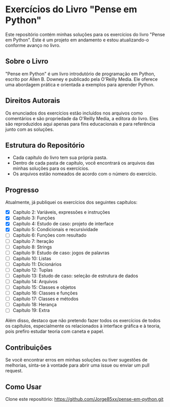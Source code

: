 # Exercícios do Livro "Pense em Python"

Este repositório contém minhas soluções para os exercícios do livro "Pense em Python". Este é um projeto em andamento e estou atualizando-o conforme avanço no livro.

## Sobre o Livro

"Pense em Python" é um livro introdutório de programação em Python, escrito por Allen B. Downey e publicado pela O'Reilly Media. Ele oferece uma abordagem prática e orientada a exemplos para aprender Python.

## Direitos Autorais

Os enunciados dos exercícios estão incluídos nos arquivos como comentários e são propriedade da O'Reilly Media, a editora do livro. Eles são reproduzidos aqui apenas para fins educacionais e para referência junto com as soluções.

## Estrutura do Repositório

- Cada capítulo do livro tem sua própria pasta.
- Dentro de cada pasta de capítulo, você encontrará os arquivos das minhas soluções para os exercícios.
- Os arquivos estão nomeados de acordo com o número do exercício.

## Progresso

Atualmente, já publiquei os exercícios dos seguintes capítulos:

- [x] Capítulo 2: Variáveis, expressões e instruções
- [x] Capítulo 3: Funções
- [x] Capítulo 4: Estudo de caso: projeto de interface
- [x] Capítulo 5: Condicionais e recursividade
- [ ] Capítulo 6: Funções com resultado
- [ ] Capítulo 7: Iteração
- [ ] Capítulo 8: Strings
- [ ] Capítulo 9: Estudo de caso: jogos de palavras
- [ ] Capítulo 10: Listas
- [ ] Capítulo 11: Dicionários
- [ ] Capítulo 12: Tuplas
- [ ] Capítulo 13: Estudo de caso: seleção de estrutura de dados
- [ ] Capítulo 14: Arquivos
- [ ] Capítulo 15: Classes e objetos
- [ ] Capítulo 16: Classes e funções
- [ ] Capítulo 17: Classes e métodos
- [ ] Capítulo 18: Herança
- [ ] Capítulo 19: Extra

Além disso, destaco que não pretendo fazer todos os exercícios de todos os capítulos, especialmente os relacionados à interface gráfica e à teoria, pois prefiro estudar teoria com caneta e papel.


## Contribuições

Se você encontrar erros em minhas soluções ou tiver sugestões de melhorias, sinta-se à vontade para abrir uma issue ou enviar um pull request.

## Como Usar

Clone este repositório: https://github.com/Jorge85xx/pense-em-python.git
